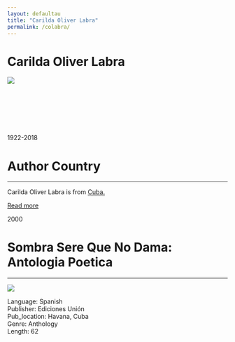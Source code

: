 ```yaml
---
layout: defaultau
title: "Carilda Oliver Labra"
permalink: /colabra/
---
```

<!-- partial:index.partial.html -->
<div class="content">
    <h1>Carilda Oliver Labra</h1>
    <div class="quote">
        <div><img src="https://encrypted-tbn0.gstatic.com/images?q=tbn:ANd9GcS_UyvgLHXy8FVLTbDW8MPj_3jc8rYD-VjNUa2UoByPwl1IxHqM9-LFJB_LQSx8iX7xtIw&usqp=CAU" class="logo"></div>
    </div>
    <div class="timeline">
        <div style="padding-bottom:100px;"></div>
        <div class="block">
            <div class="date right"><p class="right">1922-2018 </p></div>
            <div class="dot"></div>
            <div class="left first">
            <div class="author_country">
                <h1>Author Country</h1><hr>
          <div class="aclocation">  <p>Carilda Oliver Labra is from <a href="http://localhost:4000/14">Cuba.</a></p></div>
                <div class="acreadmore"><a href="https://en.wikipedia.org/wiki/Carilda_Oliver_Labra">Read more</a></div>
            </div>
            </div>
        </div>
        <div class="block">
            <div class="date left"><p class="left">2000</p></div>
            <div class="dot"></div>
            <div class="right">
                <h1>Sombra Sere Que No Dama: Antologia Poetica</h1><hr>
                <p><img src="https://books.google.dm/books/content?id=QWTmAAAACAAJ&printsec=frontcover&img=1&zoom=1&imgtk=AFLRE73FC9gT1Y7H3-DPbrgapZG3JjnGqgoI6dzZg5H8h0cn2H4AjCN-K4Z327zBwElcc7VoYr5_6ePYa_-aMgLIvsMO3OPZdTFw8EUIe_RyJ7XJmzD-Ebc2y3P8RKZJ4Q4EfJHCyZfO"></p>
                <p>
                Language: Spanish<br/>
                Publisher: Ediciones Unión<br/>
                Pub_location: Havana, Cuba<br/>
                Genre: Anthology<br/>
                Length: 62<br/>                   </p>
            </div>
        </div>
